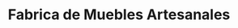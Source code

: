 ---
title: "Fabrica de Muebles Artesanales"
url: /ciudad-autonoma-de-buenos-aires/fabrica-de-muebles-artesanales/
shop: Möbel
---